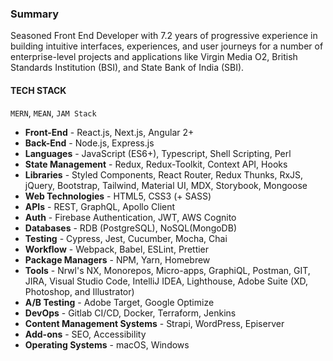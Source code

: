 ### Summary

Seasoned Front End Developer with 7.2 years of progressive experience in building intuitive interfaces, experiences, and user journeys for a number of enterprise-level projects and applications like Virgin Media O2, British Standards Institution (BSI), and State Bank of India (SBI).

#### TECH STACK
`MERN`, `MEAN`, `JAM Stack`

- **Front-End** - React.js, Next.js, Angular 2+
- **Back-End** - Node.js, Express.js
- **Languages** - JavaScript (ES6+), Typescript, Shell Scripting, Perl
- **State Management** - Redux, Redux-Toolkit, Context API, Hooks
- **Libraries** - Styled Components, React Router, Redux Thunks, RxJS, jQuery, Bootstrap, Tailwind, Material UI, MDX, Storybook, Mongoose
- **Web Technologies** - HTML5, CSS3 (+ SASS)
- **APIs** - REST, GraphQL, Apollo Client
- **Auth** - Firebase Authentication, JWT, AWS Cognito
- **Databases** - RDB (PostgreSQL), NoSQL(MongoDB)
- **Testing** - Cypress, Jest, Cucumber, Mocha, Chai
- **Workflow** - Webpack, Babel, ESLint, Prettier
- **Package Managers** - NPM, Yarn, Homebrew
- **Tools** - Nrwl's NX, Monorepos, Micro-apps, GraphiQL, Postman, GIT, JIRA, Visual Studio Code, IntelliJ IDEA, Lighthouse, Adobe Suite (XD, Photoshop, and Illustrator)
- **A/B Testing** - Adobe Target, Google Optimize
- **DevOps** - Gitlab CI/CD, Docker, Terraform, Jenkins
- **Content Management Systems** - Strapi, WordPress, Episerver
- **Add-ons** - SEO, Accessibility
- **Operating Systems** - macOS, Windows
